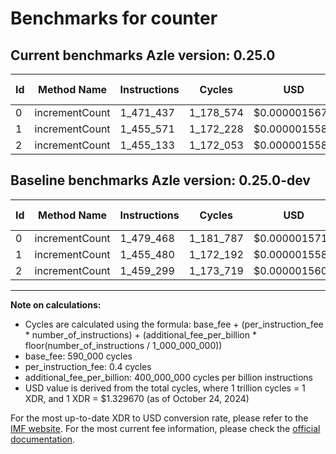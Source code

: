 # Benchmarks for counter

## Current benchmarks Azle version: 0.25.0

| Id  | Method Name    | Instructions | Cycles    | USD           | USD/Million Calls | Change                            |
| --- | -------------- | ------------ | --------- | ------------- | ----------------- | --------------------------------- |
| 0   | incrementCount | 1_471_437    | 1_178_574 | $0.0000015671 | $1.56             | <font color="green">-8_031</font> |
| 1   | incrementCount | 1_455_571    | 1_172_228 | $0.0000015587 | $1.55             | <font color="red">+91</font>      |
| 2   | incrementCount | 1_455_133    | 1_172_053 | $0.0000015584 | $1.55             | <font color="green">-4_166</font> |

## Baseline benchmarks Azle version: 0.25.0-dev

| Id  | Method Name    | Instructions | Cycles    | USD           | USD/Million Calls |
| --- | -------------- | ------------ | --------- | ------------- | ----------------- |
| 0   | incrementCount | 1_479_468    | 1_181_787 | $0.0000015714 | $1.57             |
| 1   | incrementCount | 1_455_480    | 1_172_192 | $0.0000015586 | $1.55             |
| 2   | incrementCount | 1_459_299    | 1_173_719 | $0.0000015607 | $1.56             |

---

**Note on calculations:**

- Cycles are calculated using the formula: base_fee + (per_instruction_fee \* number_of_instructions) + (additional_fee_per_billion \* floor(number_of_instructions / 1_000_000_000))
- base_fee: 590_000 cycles
- per_instruction_fee: 0.4 cycles
- additional_fee_per_billion: 400_000_000 cycles per billion instructions
- USD value is derived from the total cycles, where 1 trillion cycles = 1 XDR, and 1 XDR = $1.329670 (as of October 24, 2024)

For the most up-to-date XDR to USD conversion rate, please refer to the [IMF website](https://www.imf.org/external/np/fin/data/rms_sdrv.aspx).
For the most current fee information, please check the [official documentation](https://internetcomputer.org/docs/current/developer-docs/gas-cost#execution).
